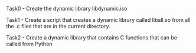 Task0 - Create the dynamic library libdynamic.iso

Task1 - Create a script that creates a dynamic library called liball.so from all the .c files that are in the current directory.

Task2 - Create a dynamic library that contains C functions that can be called from Python

